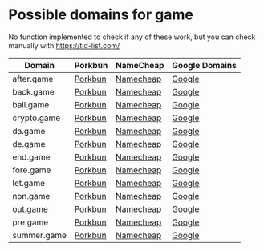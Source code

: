 # Possible domains for game

No function implemented to check if any of these work, but you can check manually with https://tld-list.com/

| Domain | Porkbun | NameCheap | Google Domains |
|---|---|---|---|
| after.game | [Porkbun](https://porkbun.com/checkout/search?prb=e814663da1&tlds=&idnLanguage=&search=search&q=after.game) | [Namecheap](https://www.namecheap.com/domains/registration/results/?domain=after.game) | [Google](https://domains.google.com/registrar/search?searchTerm=after.game) |
| back.game | [Porkbun](https://porkbun.com/checkout/search?prb=e814663da1&tlds=&idnLanguage=&search=search&q=back.game) | [Namecheap](https://www.namecheap.com/domains/registration/results/?domain=back.game) | [Google](https://domains.google.com/registrar/search?searchTerm=back.game) |
| ball.game | [Porkbun](https://porkbun.com/checkout/search?prb=e814663da1&tlds=&idnLanguage=&search=search&q=ball.game) | [Namecheap](https://www.namecheap.com/domains/registration/results/?domain=ball.game) | [Google](https://domains.google.com/registrar/search?searchTerm=ball.game) |
| crypto.game | [Porkbun](https://porkbun.com/checkout/search?prb=e814663da1&tlds=&idnLanguage=&search=search&q=crypto.game) | [Namecheap](https://www.namecheap.com/domains/registration/results/?domain=crypto.game) | [Google](https://domains.google.com/registrar/search?searchTerm=crypto.game) |
| da.game | [Porkbun](https://porkbun.com/checkout/search?prb=e814663da1&tlds=&idnLanguage=&search=search&q=da.game) | [Namecheap](https://www.namecheap.com/domains/registration/results/?domain=da.game) | [Google](https://domains.google.com/registrar/search?searchTerm=da.game) |
| de.game | [Porkbun](https://porkbun.com/checkout/search?prb=e814663da1&tlds=&idnLanguage=&search=search&q=de.game) | [Namecheap](https://www.namecheap.com/domains/registration/results/?domain=de.game) | [Google](https://domains.google.com/registrar/search?searchTerm=de.game) |
| end.game | [Porkbun](https://porkbun.com/checkout/search?prb=e814663da1&tlds=&idnLanguage=&search=search&q=end.game) | [Namecheap](https://www.namecheap.com/domains/registration/results/?domain=end.game) | [Google](https://domains.google.com/registrar/search?searchTerm=end.game) |
| fore.game | [Porkbun](https://porkbun.com/checkout/search?prb=e814663da1&tlds=&idnLanguage=&search=search&q=fore.game) | [Namecheap](https://www.namecheap.com/domains/registration/results/?domain=fore.game) | [Google](https://domains.google.com/registrar/search?searchTerm=fore.game) |
| let.game | [Porkbun](https://porkbun.com/checkout/search?prb=e814663da1&tlds=&idnLanguage=&search=search&q=let.game) | [Namecheap](https://www.namecheap.com/domains/registration/results/?domain=let.game) | [Google](https://domains.google.com/registrar/search?searchTerm=let.game) |
| non.game | [Porkbun](https://porkbun.com/checkout/search?prb=e814663da1&tlds=&idnLanguage=&search=search&q=non.game) | [Namecheap](https://www.namecheap.com/domains/registration/results/?domain=non.game) | [Google](https://domains.google.com/registrar/search?searchTerm=non.game) |
| out.game | [Porkbun](https://porkbun.com/checkout/search?prb=e814663da1&tlds=&idnLanguage=&search=search&q=out.game) | [Namecheap](https://www.namecheap.com/domains/registration/results/?domain=out.game) | [Google](https://domains.google.com/registrar/search?searchTerm=out.game) |
| pre.game | [Porkbun](https://porkbun.com/checkout/search?prb=e814663da1&tlds=&idnLanguage=&search=search&q=pre.game) | [Namecheap](https://www.namecheap.com/domains/registration/results/?domain=pre.game) | [Google](https://domains.google.com/registrar/search?searchTerm=pre.game) |
| summer.game | [Porkbun](https://porkbun.com/checkout/search?prb=e814663da1&tlds=&idnLanguage=&search=search&q=summer.game) | [Namecheap](https://www.namecheap.com/domains/registration/results/?domain=summer.game) | [Google](https://domains.google.com/registrar/search?searchTerm=summer.game) |
